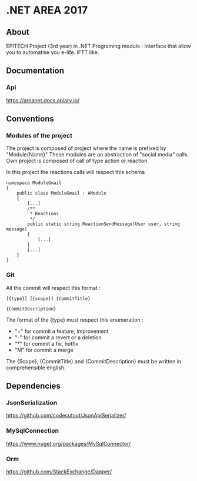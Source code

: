 # .NET AREA 2017
## About

EPITECH Project (3rd year) in .NET Programing module : Interface that allow you to automatise you e-life.
IFTT like.

## Documentation
### Api
https://areanet.docs.apiary.io/

## Conventions

### Modules of the project
The project is composed of project where the name is prefixed by "Module{Name}"
These modules are an abstraction of "social media" calls.
Own project is composed of call of type action or reaction.

In this project the reactions calls will respect this schema
```
namespace ModuleGmail
{
    public class ModuleGmail : AModule
    {
    	[...]
    	/**
         * Reactions
         */
        public static string ReactionSendMessage(User user, string message)
        {
        	[...]
        }
    	[...]
    }
}
```

### Git
All the commit will respect this format :
```
[{type}] [{scope}] {CommitTitle}

{CommitDescription}

```

The format of the {type} must respect this enumeration :
* "+" for commit a feature, improvement
* "-" for commit a revert or a deletion
* "*" for commit a fix, hotfix
* "M" for commit a merge

The {Scope}, {CommitTitle} and {CommitDescription} must be written in comprehensible english.

## Dependencies
### JsonSerialization
https://github.com/codecutout/JsonApiSerializer/
### MySqlConnection
https://www.nuget.org/packages/MySqlConnector/
### Orm
https://github.com/StackExchange/Dapper/